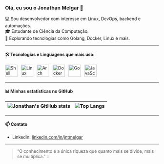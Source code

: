 ### Olá, eu sou o Jonathan Melgar 👋

💻 Sou desenvolvedor com interesse em Linux, DevOps, backend e automações.  
🎓 Estudante de Ciência da Computação.  
🚀 Explorando tecnologias como Golang, Docker, Linux e mais.  

---

#### 🛠 Tecnologias e Linguagens que mais uso:

<img src="https://cdn.jsdelivr.net/gh/devicons/devicon/icons/bash/bash-original.svg" alt="Shell" width="40" height="40" style="margin-right:8px;"/>
<img src="https://cdn.jsdelivr.net/gh/devicons/devicon/icons/linux/linux-original.svg" alt="Linux" width="40" height="40" style="margin-right:8px;"/>
<img src="https://cdn.jsdelivr.net/gh/devicons/devicon/icons/archlinux/archlinux-original.svg" alt="Arch Linux" width="40" height="40" style="margin-right:8px;"/>
<img src="https://cdn.jsdelivr.net/gh/devicons/devicon/icons/docker/docker-original.svg" alt="Docker" width="40" height="40" style="margin-right:8px;"/>
<img src="https://cdn.jsdelivr.net/gh/devicons/devicon/icons/go/go-original.svg" alt="Go" width="40" height="40" style="margin-right:8px;"/>
<img src="https://cdn.jsdelivr.net/gh/devicons/devicon/icons/javascript/javascript-original.svg" alt="JavaScript" width="40" height="40" style="margin-right:8px;"/>

---

#### 📊 Minhas estatísticas no GitHub

| ![Jonathan's GitHub stats](https://github-readme-stats.vercel.app/api?username=jntmelgar&show_icons=true&theme=tokyonight) | ![Top Langs](https://github-readme-stats.vercel.app/api/top-langs/?username=jntmelgar&layout=compact&theme=tokyonight) |
|---|---|

---

#### 📫 Contato

- LinkedIn: [linkedin.com/in/jntmelgar](https://www.linkedin.com/in/jntmelgar/)

---

> “O conhecimento é a única riqueza que quanto mais se divide, mais se multiplica.” 💡
